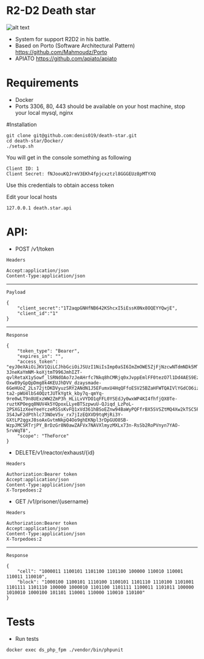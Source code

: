 # R2-D2 Death star
![alt text](https://memegenerator.net/img/instances/38128026/may-the-code-be-with-you.jpg)
- System for support R2D2 in his battle.
- Based on Porto (Software Architectural Pattern) https://github.com/Mahmoudz/Porto
- APIATO https://github.com/apiato/apiato

# Requirements
- Docker
- Ports 3306, 80, 443 should be available on your host machine, stop your local mysql, nginx

#Installation
```
git clone git@github.com:denis019/death-star.git
cd death-star/Docker/
./setup.sh
```
You will get in the console something as following
```
Client ID: 1
Client Secret: fNJoouKQJrmV3EKh4fpjcxztzl8GGGEUz8pMTYXQ
```
Use this credentials to obtain access token

Edit your local hosts
```
127.0.0.1 death.star.api
```
# API:
- POST /v1/token
```
Headers
```
```
Accept:application/json
Content-Type:application/json
```
----
```
Payload
```
```
{
    "client_secret":"1T2aqpGNHfNB642KShcxI5iEssK0Nx8OQEYYQwjE",
    "client_id":"1"
}
```

----
```
Response
```
```
{
    "token_type": "Bearer",
    "expires_in": "",
    "access_token": "eyJ0eXAiOiJKV1QiLCJhbGciOiJSUzI1NiIsImp0aSI6ImZmOWE5ZjFjNzcwNTdmNDk5MTYxZTIwZmJiMDJmMTdhOTZkMGU2ZjRlNTUyNWU5MGE0NmMxMTBlZjNkYmFlMmRmZDQxZTAyMGMzMmY4MzYwIn0.eyJhdWQiOiIxIiwianRpIjoiZmY5YTlmMWM3NzA1N2Y0OTkxNjFlMjBmYmIwMmYxN2E5NmQwZTZmNGU1NTI1ZTkwYTQ2YzExMGVmM2RiYWUyZGZkNDFlMDIwYzMyZjgzNjAiLCJpYXQiOjE1NTc3NzQxMjksIm5iZiI6MTU1Nzc3NDEyOSwiZXhwIjoxNTg5Mzk2NTI5LCJzdWIiOiIxIiwic2NvcGVzIjpbIlRoZUZvcmNlIl19.OaPDMwafGyQpDkN04Ezf6ATq37QE5VwGvx80Wmfk_u9OVhVgTHHGc-3JneKaYmNM-koXjtmT996JmhIZT-qvlRetaX1ySowf_lSRNdOAo7zJeAHrfc7Nkq8hCMRjq0xJvppEmlFF0tezO7l1Dd4AES9EzdEUG4VYDiact5c_sk8RjEiLoTUN-Oxw89yGpQpDmg8k4KEUJhDVV_dzaysmade-6GeHUoZ_2Ls72jtDKDVyuzSRY2ANdN1J5EFumxU4HqQFfoESV25BZaHFWTQAIVlYGdCO6izMZxKWRbI1-ta2-pWU4lbS4OQztJUTkYgtk_kby7q-qmYq-9re0wLT9n8UExzWW2ZmP3h_HLiLvVYDO1qFFL0YSEdJy0wxWP4KI4fhfjQX0Te-ruztKPOegq8NUV4k5YQpoxLLyeBTSzpwuU-QJiqd_LzPoL-2PSXG1zXeeYeeYczeRSSsKvFQ1xVd361hBSoEZnw94BaWyPQFfrBX5SVSZtMQ4Xw2kTSC5PzHmYuLsFW-3S4JwF2dPthlc73NOeV5v_rx7jIzEQXVD9tqMjRi3Y-GXtLP2qgxJ8soAxGvtmNkpQ4Oo9ghEKNpl3rDpGUO8SB-WzpJMCSRTrjPY_BrDzGr8N0awZAFVx7NAVXlmyzMXLx73n-RsSb2RoPVnyn7YAO-5rvWqT8",
    "scope": "TheForce"
}
```
- DELETE/v1/reactor/exhaust/{id}
```
Headers
```
```
Authorization:Bearer token
Accept:application/json
Content-Type:application/json
X-Torpedoes:2
```
- GET /v1/prisoner/{username}
```
Headers
```
```
Authorization:Bearer token
Accept:application/json
Content-Type:application/json
X-Torpedoes:2
```
----
```
Response
```
```
{
    "cell": "1000011 1100101 1101100 1101100 100000 110010 110001 110011 110010",
    "block": "1000100 1100101 1110100 1100101 1101110 1110100 1101001 1101111 1101110 100000 1000010 1101100 1101111 1100011 1101011 100000 1010010 1000100 101101 110001 110000 110010 110100"
}
```
# Tests
- Run tests
```
docker exec ds_php_fpm ./vendor/bin/phpunit
```